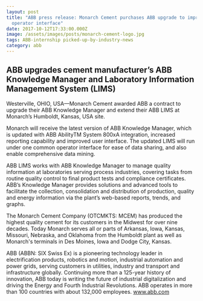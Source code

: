 ```yaml
---
layout: post
title: "ABB press release: Monarch Cement purchases ABB upgrade to improve
  operator interface"
date: 2017-10-12T17:33:00.000Z
image: /assets/images/posts/monarch-cement-logo.jpg
tags: ABB-internship picked-up-by-industry-news
category: abb
---
```

## ABB upgrades cement manufacturer’s ABB Knowledge Manager and Laboratory Information Management System (LIMS)

Westerville, OHIO, USA—Monarch Cement awarded ABB a contract to upgrade their ABB Knowledge Manager and extend their ABB LIMS at Monarch’s Humboldt, Kansas, USA site.



Monarch will receive the latest version of ABB Knowledge Manager, which is updated with ABB AbilityTM System 800xA integration, increased reporting capability and improved user interface. The updated LIMS will run under one common operator interface for ease of data sharing, and also enable comprehensive data mining.



ABB LIMS works with ABB Knowledge Manager to manage quality information at laboratories serving process industries, covering tasks from routine quality control to final product tests and compliance certificates. ABB’s Knowledge Manager provides solutions and advanced tools to facilitate the collection, consolidation and distribution of production, quality and energy information via the plant’s web-based reports, trends, and graphs.



The Monarch Cement Company (OTCMKTS: MCEM) has produced the highest quality cement for its customers in the Midwest for over nine decades. Today Monarch serves all or parts of Arkansas, Iowa, Kansas, Missouri, Nebraska, and Oklahoma from the Humboldt plant as well as Monarch's terminals in Des Moines, Iowa and Dodge City, Kansas.



ABB (ABBN: SIX Swiss Ex) is a pioneering technology leader in electrification products, robotics and motion, industrial automation and power grids, serving customers in utilities, industry and transport and infrastructure globally. Continuing more than a 125-year history of innovation, ABB today is writing the future of industrial digitalization and driving the Energy and Fourth Industrial Revolutions. ABB operates in more than 100 countries with about 132,000 employees. www.abb.com
